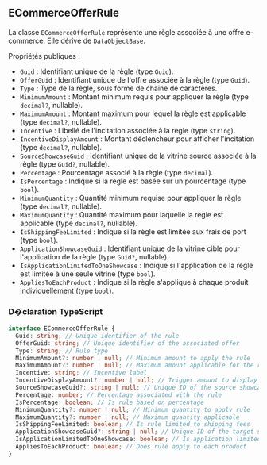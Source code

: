 ﻿## ECommerceOfferRule

La classe `ECommerceOfferRule` représente une règle associée à une offre e-commerce. Elle dérive de `DataObjectBase`.

Propriétés publiques :
- `Guid` : Identifiant unique de la règle (type `Guid`).
- `OfferGuid` : Identifiant unique de l'offre associée à la règle (type `Guid`).
- `Type` : Type de la règle, sous forme de chaîne de caractères.
- `MinimumAmount` : Montant minimum requis pour appliquer la règle (type `decimal?`, nullable).
- `MaximumAmount` : Montant maximum pour lequel la règle est applicable (type `decimal?`, nullable).
- `Incentive` : Libellé de l'incitation associée à la règle (type `string`).
- `IncentiveDisplayAmount` : Montant déclencheur pour afficher l'incitation (type `decimal?`, nullable).
- `SourceShowcaseGuid` : Identifiant unique de la vitrine source associée à la règle (type `Guid?`, nullable).
- `Percentage` : Pourcentage associé à la règle (type `decimal`).
- `IsPercentage` : Indique si la règle est basée sur un pourcentage (type `bool`).
- `MinimumQuantity` : Quantité minimum requise pour appliquer la règle (type `decimal?`, nullable).
- `MaximumQuantity` : Quantité maximum pour laquelle la règle est applicable (type `decimal?`, nullable).
- `IsShippingFeeLimited` : Indique si la règle est limitée aux frais de port (type `bool`).
- `ApplicationShowcaseGuid` : Identifiant unique de la vitrine cible pour l'application de la règle (type `Guid?`, nullable).
- `IsApplicationLimitedToOneShowcase` : Indique si l'application de la règle est limitée à une seule vitrine (type `bool`).
- `AppliesToEachProduct` : Indique si la règle s'applique à chaque produit individuellement (type `bool`).

### D�claration TypeScript
```typescript
interface ECommerceOfferRule {
  Guid: string; // Unique identifier of the rule
  OfferGuid: string; // Unique identifier of the associated offer
  Type: string; // Rule type
  MinimumAmount?: number | null; // Minimum amount to apply the rule
  MaximumAmount?: number | null; // Maximum amount applicable for the rule
  Incentive: string; // Incentive label
  IncentiveDisplayAmount?: number | null; // Trigger amount to display incentive
  SourceShowcaseGuid?: string | null; // Unique ID of the source showcase
  Percentage: number; // Percentage associated with the rule
  IsPercentage: boolean; // Is rule based on percentage
  MinimumQuantity?: number | null; // Minimum quantity to apply rule
  MaximumQuantity?: number | null; // Maximum quantity applicable
  IsShippingFeeLimited: boolean; // Is rule limited to shipping fees
  ApplicationShowcaseGuid?: string | null; // Unique ID of the target showcase
  IsApplicationLimitedToOneShowcase: boolean; // Is application limited to one showcase
  AppliesToEachProduct: boolean; // Does rule apply to each product
}
```